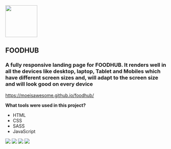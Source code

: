<div align="left">
  <img width="100" height="100" src="https://lh3.googleusercontent.com/fife/AAWUweXWju6tKy04amuqjPuwIKDTl6hbdYd4b7AjIgjMVYtuD1RG2qnhmWNoLZZNUWXBVelk4k_QrswYe_QDWkurT3pkb7TiHnfv2_PZ95rs1tOIuged_BOtcdVbfaPuk_yozFwtWxseYoNGp9dSLhBrl-5G806BzoMcq9UOUBOtrEq4X-LE29PzKet76gQAntZYdVtQAx0-jn-kbT4afuvNWUmyKr_Haii79vqqYBA838qzMtDpFmDB9Jy3vvjSqetHP0bAwFw3YSh-6HWGtny2X4MQZPy5bHvNwyrdkcUjgaXmC30rbLy-I0iRvtsJM0TadpB4AAUyWh5WSCZ5JB1lM1sC7gQSxNtarBxw3mijBeldQB6dKXYo-qwzvE3yxG3avkL4qj8tcLaFCJj5aGiObtzTUHMxXaBra-2jCD9TA_js2RQKyJg4jI-MGbBHo3gMso_gfTz6fGTZBK3JUpF93RoSU87_8xZhN1xWx3WI_HNzFy1kRLHUtupTMT8p9ViymAYdNVnKiEYyXHqK3f2DoluyGyRW21ip5nWEezHIJ8pZkbXbvPqhVZzaLAio8gvQ8G9b7OdguABaSZqZd3leFvYOjifZylqtsKHWzSRcM16OrLv31_Cwz8YWyk0H6KIFmSPzQ9RiKfNyItQJrFBA4ZWY38at9bR1Z3sYe6PqIyRcGHRe1fH3On4hQivy4W5XIWfPVWTImdcXrsH-UAGkiFrkEzG4tGzyDx4=w1920-h937-ft">
</div>

## FOODHUB

### A fully responsive landing page for FOODHUB. It renders well in all the devices like desktop, laptop, Tablet and Mobiles which have different screen sizes and, will adapt to the screen size and will look good on every device


https://moeisawesome.github.io/foodhub/


**What tools were used in this project?**
* HTML
* CSS
* SASS
* JavaScript



<div align="left">
  <img src="https://lh3.googleusercontent.com/fife/AAWUweVNuHO4_wjclwWF5eIBPDrD0I_PHaDA2cqg9nTbNbRlCPIWIBa4IT-RsgdPP7WX5PcOA_fEda99QDn-PesS9cY6d7xYjA5TQMg0VCKzx0Bq6ma_0rP5u_C373s6oaND-Ux4E_KGw02M8srCMX08_7aapuaqezoRV0yV266vIvm34cCV63qeRvJa8rZEiTg2iV93u24gc_YdMFvfe_lMA31Qfoi7HBKm5BteDjSrII6yMT7bMndPmnG3Y6l-6gS3cxJUOXzYxY3SfzlE2PlhZXOFUqJ56GOFOKRLPPwLjwsFCbG4eJyB4LgIuV_uYjFl_Rf0JGP0uss7ZDz6M-zb07fkGXpfhHEcRYpNtDIlQYSTkMpgn-LTR7xN9MP3eExhDBYe904H4bdC-fHbtyiDdV8-LN7q34k3qw7OWOSPnuunBYp1ucBrvMCt7HOlF6NlZyVLGIYfGJb9Ff5NaZg_Zte1sEvJbm8DTvM5ajI6Ct-j5dAXvXK8B3jZyvyF51MJJOAsIVM8jqo2erMrKuw0d6VHnDZPxulp3gjktQQZ5tZQVKD5AQDTNmmeBE73N-280ewm7Z4nOC8Q3T9jFusDsOhsfPl7Ky3IE816nG97px0b4Zz_OY2BaDAOlqbkhAtdtLi44ug5b3VWa3kqQ2f97KxWBAL5m4r-xsmvA-s4abdN6BgKK9Usa1AweoqzN3XPl1t-vbZ4lpfjCq8bhOuY8sBPe9GqDeSylpI=w1750-h3312-ft">
  <img src="https://lh3.googleusercontent.com/fife/AAWUweWd-Ipi4fiBUlaFvLY_bhlLB00bKGYjudo0uKjrgtclovI4dUAqOL9zkc0DX8xFmW_pG8bR2ey62mSAKQF9tw9YCQsSQPtCnmwYstocXnVtkCRp3byXHJLNb26f2xJeWYI9A3s8fKLVtUzMxid4xsiF2KlK7Hw5zjtFx6w7ewTyK2_yT2U6ohSk0O6vBOGDwTKOT6kXm36WQE3slpmqWtAKdOv5odV1jPsaybu_FrsFFBDquxGNMqAGs8Bf_IbONt_VO0s60bln-wQKzQ_jw4k3KtClmLHQIBc7Fo09i-rsyjCS2lgVI3UXQAEkPYdR9Nb8yyEXBLR_dQoJXay1sGwJ9YtkF8UYwuiYuLtfth6Wp0rUl6NRJzwBYR5r1Dlisl2vAuAxJ9yiT97AmIC60KALVOXgFZ6Aa7RzPH3LUbr7hVovqvhDkvOo7AHSm1naijF7bTkO7FTgAQx8jW3EUqneesNskCoV5Nam_kaD58-4ZS1326bvvuyE59E8-37ABC-EBxUBgnl9jvQZIV_uqCXQQbrnsid43RhfuSxVk25-SFd6IIisrBoIf2aFzJTnCDgmzsdGSs8hBmDOBLLsNRHwp7OqRJ_sS-vgz9gmjLK2x0RAxG_Hiyjf2Evw3dQzaKCGznjDdYq-rHuUL-Yuz9Q4PCNVOMnwZlVStYQULkjJb2JHHS2Twlw4ZdJUfpVkZCPeKUSDPgxcHsSR8Rprnt_oKoPpDuPOSsQ=w1920-h880-ft">
<img src="https://lh3.googleusercontent.com/fife/AAWUweUZced7bZEdnMpQmFDOWV6sCrwOlgewvb4PQRFcFViYGtZ7-kEu53TKOGR9mq4P-YTTjUBYQP0m3JYbwUg9Q60KmFb8q5CYK4bf1ubPuGAqTuihYgDgjw5k-t0ROlm8-MQm5qm05KETqEfO3sP7T8z_urhkxLU0RjvSziEKuCupJkf_WDJnrTFodVA7EaTwk5Q5nUBIuLgw_cpvZ_S0QL5XVe8Z2pLGTWTSmuk3MFrwVMZ99Cg9uFroMjVhp5HKHhkPVZMkt8RYWZFZtKRZ5ISUrNCcS2qivVD0SjbusmDfQoHTh6QNCZiBFwA5qABSh4FtyrtPc-kicXwtfiU26HpiGiHXYbm3DwcRHvOm_UAvrXMEqQwIjMoaMME5E33-5-p7cJXgT70L3C3S8-wZRWU43EFep4Mv7v8jj1gUvb2cl-20wMbLWCxbT797fuDGPSWhqlpVr61peO23lxeut8KY1cCgiwUvDIv_VXRunwyabwpcvkq_GPkW5Ypj2YRwWIeyNIMbrVTsTnitwtUKp28nc21vLzYSNMaU3S5SoY_5QUpAGfxNdSLXQwd8Z0wxXwg3NP7y8wQnz32RocvBxOOLn7d7Ll0QziZ5D7p3tyfjseovc-34s3klQegzQvIO_Ih4VoJUiudf5TUg6HWxWnorO2W9zKU2m20gRGTfrGOmWiFPmDYGUJV6XQxYzGuFxb4njwGBKouUA2s6VYGV-NEaxvV-S-l5YqM=w1920-h880-ft">

<img src="https://lh3.googleusercontent.com/fife/AAWUweVldovQgCLC7jW8ahJwoPu6rMetP5PK0VrLxnz1mOd18dlalM9leh7GHu-AojuuI4x5XuG8HUbEHTq_TOzJ4jInrFY2ki2avnXf2Z0bz-uolPFuPGXRItR9vjTxUcFFsvBogkV07KElw-cDvZpwsyyJ3jo8NPGdlOKwS0jraDt4BuocH-KznGtgfzwUgCZuKa7g5FLEkEQCY7Hcm-eFCPm9Zj1WvK3WnyOhFdU_X79s_UV5LEOroZEQlLSQuBlDB9WDqEnd3fXXBnzFx-eb6OGNtkvgrQQePDXm4JyhEZnhGgJt4MmkOgp-GQcM6lckzCG6CS40Yz82uwnfncsQ60ZHHQkHg-F3prlDDESoVQYN5idgNyclfFEzWpZQ388rRNbtvGP31piUdUIartbjT6F06VWNUcplqj9y2t1dxSlIl91rIv912jJp8oiy9_ihtnKoSt15sf4qAMsjQkyK2nTTHIdHtVM1D1SrIVdEQD3JgsrjRnzhcGaGnzAxs7UOxlKyzKmLF5H4dj1QOlxINPccP6-v4zZF6LVaKldMwBTkQbIEmFz26-C8cMf1lp1CUzBQZg3CAWqvdUxhPnf7EnkOHSsY0uA0gFtRCPJOHob9vlFBGCgowebm5AvwrdZ2DrGFyt9Qewu0sMz4LX4YldkKvQ8sgvLv1kJPWfli1qLIGhn0eFBL9x-DHh1IR-R4CYa-hBdpK9zUaUm6ucduSlBhQZeaiKMaODU=w1920-h880-ft">

